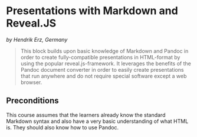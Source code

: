 # Presentations with Markdown and Reveal.JS

_by Hendrik Erz, Germany_

> This block builds upon basic knowledge of Markdown and Pandoc in order to create fully-compatible presentations in HTML-format by using the popular reveal.js-framework. It leverages the benefits of the Pandoc document converter in order to easily create presentations that run anywhere and do not require special software except a web browser.

## Preconditions

This course assumes that the learners already know the standard Markdown syntax and also have a very basic understanding of what HTML is. They should also know how to use Pandoc.

